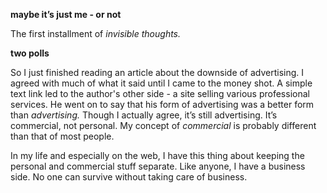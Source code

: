 **maybe it’s just me - or not** 

The first installment of *invisible thoughts.*

**two polls**

So I just finished reading an article about the downside of advertising. I agreed with much of what it said until I came to the money shot. A simple text link led to the author's other side - a site selling various professional services. He went on to say that his form of advertising was a better form than *advertising.* Though I actually agree, it’s still advertising. It’s commercial, not personal. My concept of *commercial* is probably different than that of most people.

In my life and especially on the web, I have this thing about keeping the personal and commercial stuff separate. Like anyone, I have a business side. No one can survive without taking care of business.


